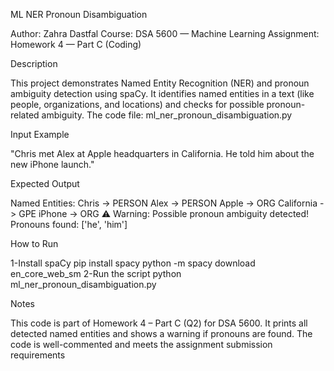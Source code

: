 ML NER Pronoun Disambiguation

Author: Zahra Dastfal
Course: DSA 5600 — Machine Learning
Assignment: Homework 4 — Part C (Coding)

Description

This project demonstrates Named Entity Recognition (NER) and pronoun ambiguity detection using spaCy. It identifies named entities in a text (like people, organizations, and locations) and checks for possible pronoun-related ambiguity.
The code file: ml_ner_pronoun_disambiguation.py

Input Example

"Chris met Alex at Apple headquarters in California. He told him about the new iPhone launch."

Expected Output

Named Entities:
Chris -> PERSON
Alex -> PERSON
Apple -> ORG
California -> GPE
iPhone -> ORG
⚠️ Warning: Possible pronoun ambiguity detected!
Pronouns found: ['he', 'him']

How to Run

1-Install spaCy
pip install spacy
python -m spacy download en_core_web_sm
2-Run the script
python ml_ner_pronoun_disambiguation.py

Notes

This code is part of Homework 4 – Part C (Q2) for DSA 5600. It prints all detected named entities and shows a warning if pronouns are found. The code is well-commented and meets the assignment submission requirements

